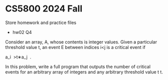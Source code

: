 # CS5800 2024 Fall
Store homework and practice files

* hw02
Q4

Consider an array, 
A, whose contents is integer values. Given a particular threshold value 
t, an event 
E between indices 
i<j is a critical event if 


a_i
​
\>t∗a_j
​
 .

In this problem, write a full program that outputs the number of critical events for an arbitrary array of integers and any arbitrary threshold value 
t
t.
